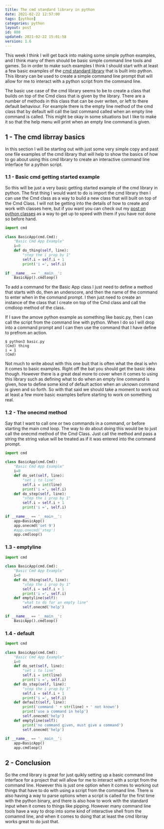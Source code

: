 ```yaml
---
title: The cmd standard library in python
date: 2021-02-22 12:57:00
tags: [python]
categories: python
layout: post
id: 808
updated: 2021-02-22 15:01:58
version: 1.6
---
```


This week I think I will get back into making some simple python examples, and I think many of them should be basic simple command line tools and games. So in order to make such examples I think I should start with at least a few basic examples of the [cmd standard library](https://docs.python.org/3.7/library/cmd.html) that is built into python. This library can be used to create a simple command line prompt that will allow for me to interact with a python script from the command line.

The basic use case of the cmd library seems to be to create a class that builds on top of the Cmd class that is given by the library. There are a number of methods in this class that can be over writen, or left to there default behaviour. For example there is the empty line method of the cmd class that by default will call the last command called when an empty line command is called. This might be okay in some situations but I like to make it so that the help menu will print when an empty line command is given.

<!-- more -->

## 1 - The cmd librray basics

In this section I will be starting out with just some very simple copy and past one file examples of the cmd library that will help to show the basics of how to go about using this cmd library to create an interactive command line interface for a python script.

### 1.1 - Basic cmd getting started example

So this will be just a very basic getting started example of the cmd library in python. The first thing I would want to do is import the cmd library then I can use the Cmd class as a way to build a new class that will built on top of the Cmd Class. I will not be getting into the details of how to create and work with classes here, but if you want you can check out my [post on python classes](/2020/12/30/python-class/) as a way to get up to speed with them if you have not done so before hand.

```python
import cmd
 
class BasicApp(cmd.Cmd):
    "Basic Cmd App Example"
    i=0
    def do_thing(self, line):
        "step the i prop by 1"
        self.i = self.i + 1
        print('i =', self.i)
 
if __name__ == '__main__':
    BasicApp().cmdloop()
```

To add a command for the Basic App class I just need to define a method that starts with do, then an underscore, and then the name of the command to enter when in the command prompt. I then just need to create an instance of the class that I create on top of the Cmd class and call the cmdloop method of the class.

If I save the amove python example as something like basic.py, then I can call the script from the command line with python. When I do so I will drop into a command prompt and I can then use the command that I have define to prefrom an action.

```
$ python3 basic.py
(Cmd) thing
i = 1
(Cmd) 
```

Not much to write about with this one buit that is often what the deal is whn it comes to basic examples. Right off the bat you should get the basic idea though. However there is a great deal more to cover when it comes to using this library such as defining what to do when an empty line command is given, how to define some kind of default action when an uknown command is given and so forth. So with that said we should take a moment to work out at least a few more basic examples before starting to work on something real.

### 1.2 - The onecmd method

Say that I want to call one or two commands in a command, or before starting the main cmd loop. The way to do about doing this would be to just call the onecmd method of the Cmd Class. Just call the method and pass a string the string value will be treated as if it was entered into the command prompt.

```python
import cmd
 
class BasicApp(cmd.Cmd):
    "Basic Cmd App Example"
    i=0
    def do_set(self, line):
        "set i to line"
        self.i = int(line)
        print('i =', self.i)
    def do_step(self, line):
        "step the i prop by 1"
        self.i = self.i + 1
        print('i =', self.i)
 
if __name__ == '__main__':
    app=BasicApp()
    app.onecmd('set 9')
    #app.onecmd('step')
    app.cmdloop()
```

### 1.3 - emptyline

```python
import cmd
 
class BasicApp(cmd.Cmd):
    "Basic Cmd App Example"
    i=0
    def do_thing(self, line):
        "step the i prop by 1"
        self.i = self.i + 1
        print('i =', self.i)
    def emptyline(self):
        "what to do for an empty line"
        self.onecmd('help')
 
if __name__ == '__main__':
    BasicApp().cmdloop()
```

### 1.4 - default

```python
import cmd
 
class BasicApp(cmd.Cmd):
    "Basic Cmd App Example"
    i=0
    def do_set(self, line):
        "set i to line"
        self.i = int(line)
        print('i =', self.i)
    def do_step(self, line):
        "step the i prop by 1"
        self.i = self.i + 1
        print('i =', self.i)
    def default(self, line):
        print('command ' + str(line) + ' not known')
        print('use a command in help')
        self.onecmd('help')
    def emptyline(self):
        print('no command given, must give a command')
        self.onecmd('help')
 
if __name__ == '__main__':
    app=BasicApp()
    app.cmdloop()
```

## 2 - Conclusion

So the cmd library is great for just quikly setting up a basic command line interface for a project that will allow for me to interact with a script from the command line. However this is just one option when it comes to working out things that have to do with using a script from the command line. There is also having a way to parse options when a script is called for the first time with the python binary, and there is also how to work with the standard input when it comes to things like pipping. However many command line tools have a way to drop into some kind of interactive shell from the comamnd line, and when it comes to doing that at least the cmd librray works great to do just that.
